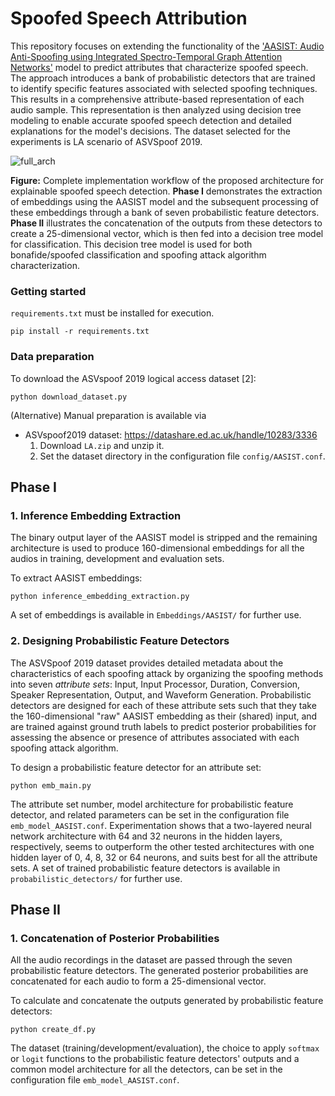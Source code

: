 # Spoofed Speech Attribution

This repository focuses on extending the functionality of the ['AASIST: Audio Anti-Spoofing using Integrated Spectro-Temporal Graph Attention Networks'](https://arxiv.org/abs/2110.01200)
 model to predict attributes that characterize spoofed speech. The approach introduces a bank of probabilistic detectors that are trained to identify specific features associated with selected spoofing techniques. This results in a comprehensive attribute-based representation of each audio sample. This representation is then analyzed using decision tree modeling to enable accurate spoofed speech detection and detailed explanations for the model's decisions. The dataset selected for the experiments is LA scenario of ASVSpoof 2019.

![full_arch](https://github.com/Manasi2001/Spoofed-Speech-Attribution/assets/68627617/1478fe33-27e8-4814-8c3e-09cceed162cf)

**Figure:** Complete implementation workflow of the proposed architecture for explainable spoofed speech detection. **Phase I** demonstrates the extraction of embeddings using the AASIST model and the subsequent processing of these embeddings through a bank of seven probabilistic feature detectors. **Phase II** illustrates the concatenation of the outputs from these detectors to create a 25-dimensional vector, which is then fed into a decision tree model for classification. This decision tree model is used for both bonafide/spoofed classification and spoofing attack algorithm characterization.

### Getting started

`requirements.txt` must be installed for execution. 

```
pip install -r requirements.txt
```

### Data preparation

To download the ASVspoof 2019 logical access dataset [2]:

```
python download_dataset.py
```

(Alternative) Manual preparation is available via 
- ASVspoof2019 dataset: https://datashare.ed.ac.uk/handle/10283/3336
  1. Download `LA.zip` and unzip it.
  2. Set the dataset directory in the configuration file `config/AASIST.conf`.

## Phase I

### 1. Inference Embedding Extraction

The binary output layer of the AASIST model is stripped and the remaining architecture is used to produce 160-dimensional embeddings for all the audios in training, development and evaluation sets.

To extract AASIST embeddings:

```
python inference_embedding_extraction.py
```

A set of embeddings is available in `Embeddings/AASIST/` for further use. 

### 2. Designing Probabilistic Feature Detectors

The ASVSpoof 2019 dataset provides detailed metadata about the characteristics of each spoofing attack by organizing the spoofing methods into seven _attribute sets_: Input, Input Processor, Duration, Conversion, Speaker Representation, Output, and Waveform Generation. Probabilistic detectors are designed for each of these attribute sets such that they take the 160-dimensional "raw" AASIST embedding as their (shared) input, and are trained against ground truth labels to predict posterior probabilities for assessing the absence or presence of attributes associated with each spoofing attack algorithm.

To design a probabilistic feature detector for an attribute set:

```
python emb_main.py
```

The attribute set number, model architecture for probabilistic feature detector, and related parameters can be set in the configuration file `emb_model_AASIST.conf`. Experimentation shows that a two-layered neural network architecture with 64 and 32 neurons in the hidden layers, respectively, seems to outperform the other tested architectures with one hidden layer of 0, 4, 8, 32 or 64 neurons, and suits best for all the attribute sets. A set of trained probabilistic feature detectors is available in `probabilistic_detectors/` for further use.

## Phase II

### 1. Concatenation of Posterior Probabilities

All the audio recordings in the dataset are passed through the seven probabilistic feature detectors. The generated posterior probabilities are concatenated for each audio to form a 25-dimensional vector.

To calculate and concatenate the outputs generated by probabilistic feature detectors:

```
python create_df.py
```

The dataset (training/development/evaluation), the choice to apply `softmax` or `logit` functions to the probabilistic feature detectors' outputs and a common model architecture for all the detectors, can be set in the configuration file `emb_model_AASIST.conf`.
